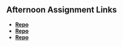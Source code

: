 ## Afternoon Assignment Links

* **[Repo](https://github.com/Spiegel28/<ASSIGNMENT_REPO>)**
* **[Repo](https://github.com/Spiegel28/<ASSIGNMENT_REPO>)**
* **[Repo](https://github.com/Spiegel28/<ASSIGNMENT_REPO>)**
